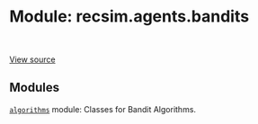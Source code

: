 <div itemscope itemtype="http://developers.google.com/ReferenceObject">
<meta itemprop="name" content="recsim.agents.bandits" />
<meta itemprop="path" content="Stable" />
</div>

# Module: recsim.agents.bandits

<table class="tfo-notebook-buttons tfo-api" align="left">
</table>

<a target="_blank" href="https://github.com/google-research/recsim/tree/master/recsim/agents/bandits/__init__.py">View
source</a>

<!-- Placeholder for "Used in" -->

## Modules

[`algorithms`](../../recsim/agents/bandits/algorithms.md) module: Classes for
Bandit Algorithms.
